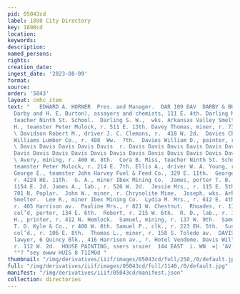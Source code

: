 ```yaml
---
pid: 05043cd
label: 1898 City Directory
key: 1898cd
location: 
keywords: 
description: 
named_persons: 
rights: 
creation_date: 
ingest_date: '2023-08-09'
format: 
source: 
order: '5043'
layout: cmhc_item
text: "   EDWARD A. HORNER  Pres. and Manager.  DAR 109 DAV  DARBY & BURTON (G. W.
  Darby and H. E. Burton), assayers and chemists, 111 E. 4th. Darling Mary L. Miss,
  teacher Ninth St. School.  Darling S. W.,  wks. Arkansas Valley Smelter.  Daum Henry
  H., teamster Peter Mulock, r. 511 E. 13th. Davey Thomas, miner, r. 731 EK. 6th.
  \ Davidson Robert M., driver J. C. Clemons, r.  418 W. 2d.  Davies Charles H., foreman
  Williams Lumber Co., r. 408  Ww.  7th.  Davies William D., painter, r. 323 E. 7th.
  \ Davis Davis Davis Davis Davis  r. Davis Davis Davis Davis Davis Davis Davis Davis
  Davis Davis Davis Davis Davis Davis Davis Davis Davis Davis Davis Davis Davis Davis
  \ Avery, mining, r. 400 W. 8th.  Cora B. Miss, teacher Ninth St. School.  EKd.,
  teamster Peter Mulock, r. 214 E. 7th. Ellis A., driver W. A. Young, r. 205 E. 11th.
  George E., teamster John Harvey Fuel & Feed Co., 329 E. 11th.  George W., miner,
  r. 4224 HE. 11th.  G. A., miner Ibex Mining Co.  James, porter T. B. Hughes, r.
  1154 E. 2d. James A., lab., r. 526 W. 2d.  Jessie Mrs., r. 115 E. 5th.  John, r.
  701 N. Poplar.  John W., miner, r. Chrysolite Mine.  Joseph, wks. Arkansas Valley
  Smelter.  Lee R., miner Ibex Mining Co.  Lydia M. Mrs., r. 612 E. 4th.  Mary Miss,
  r. 405 Harrison av.  Pauline Mrs., r 821 W. Chestnut.  Rhoades, r. 114 E. 7th.  Richard,
  col’d, porter, 134 E. 6th.  Robert, r. 215 W. 6th.  R. D., lab., r. 123 W. 2d.  R.
  H., printer, r. 412 N. Hemlock.  Samuel, mining, r. 137 W. 9th.  Samuel A., asst.
  T. D. Kyle & Co., r 400 W. 8th. Samuel P., clk., r. 223 EH. 5th.  Susie L. Mrs.,
  col’d., r. 106 E. 8th.  Thomas L., miner, r. 158 S. Toledo av.  DAVIS WALTER W.,
  lawyer, 6 Quincy Blk., 416 Harrison av., r. Hotel Vendome. Davis William, engineer,
  r. 112 W. 2d.  HOUSE PAINTING, ssers srazer  144 EAST  i. WN  =| ‘AV NOSIWUVH HIG
  °°? “sey ewww HUIS 8 T1IMOd "
thumbnail: "/img/derivatives/iiif/images/05043cd/full/250,/0/default.jpg"
full: "/img/derivatives/iiif/images/05043cd/full/1140,/0/default.jpg"
manifest: "/img/derivatives/iiif/05043cd/manifest.json"
collection: directories
---
```

